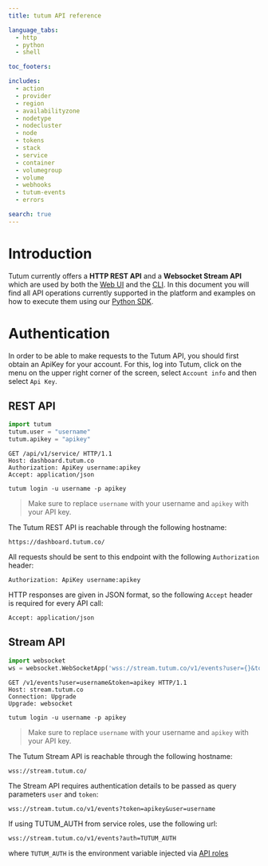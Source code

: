 ```yaml
---
title: tutum API reference

language_tabs:
  - http
  - python
  - shell

toc_footers:

includes:
  - action
  - provider
  - region
  - availabilityzone
  - nodetype
  - nodecluster
  - node
  - tokens
  - stack
  - service
  - container
  - volumegroup
  - volume
  - webhooks
  - tutum-events
  - errors

search: true
---
```


# Introduction

Tutum currently offers a **HTTP REST API** and a **Websocket Stream API** which are used by both the [Web UI](https://dashboard.tutum.co/) and the [CLI](https://github.com/tutumcloud/tutum-cli). In this document you will find all API operations currently supported in the platform and examples on how to execute them using our [Python SDK](https://github.com/tutumcloud/python-tutum).

# Authentication

In order to be able to make requests to the Tutum API, you should first obtain an ApiKey for your account. For this, log into Tutum, click on the menu on the upper right corner of the screen, select `Account info` and then select `Api Key`.

## REST API

```python
import tutum
tutum.user = "username"
tutum.apikey = "apikey"
```

```http
GET /api/v1/service/ HTTP/1.1
Host: dashboard.tutum.co
Authorization: ApiKey username:apikey
Accept: application/json
```

```shell
tutum login -u username -p apikey
```

> Make sure to replace `username` with your username and `apikey` with your API key.

The Tutum REST API is reachable through the following hostname:

`https://dashboard.tutum.co/`

All requests should be sent to this endpoint with the following `Authorization` header:

`Authorization: ApiKey username:apikey`

HTTP responses are given in JSON format, so the following `Accept` header is required for every API call:

`Accept: application/json`

## Stream API

```python
import websocket
ws = websocket.WebSocketApp('wss://stream.tutum.co/v1/events?user={}&token={}'.format("username", "apikey"))
```

```http
GET /v1/events?user=username&token=apikey HTTP/1.1
Host: stream.tutum.co
Connection: Upgrade
Upgrade: websocket
```

```shell
tutum login -u username -p apikey
```

> Make sure to replace `username` with your username and `apikey` with your API key.

The Tutum Stream API is reachable through the following hostname:

`wss://stream.tutum.co/`

The Stream API requires authentication details to be passed as query parameters `user` and `token`:

`wss://stream.tutum.co/v1/events?token=apikey&user=username`

If using TUTUM_AUTH from service roles, use the following url:

`wss://stream.tutum.co/v1/events?auth=TUTUM_AUTH`

where `TUTUM_AUTH` is the environment variable injected via [API roles](https://support.tutum.co/support/solutions/articles/5000524639)

